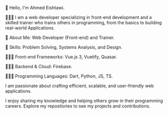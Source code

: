 👋 Hello, I'm Ahmed Eishtawi.

👨🏼‍💻 I am a web developer specializing in front-end development and a skilled trainer who trains others in programming, from the basics to building real-world Applications.

📃 About Me: Web Developer (Front-end) and Trainer.

📃 Skills: Problem Solving, Systems Analysis, and Design.

👨🏼‍💻 Front-end Frameworks: Vue.js 3, Vuetify, Quasar.

👨🏼‍💻 Backend & Cloud: Firebase.

👨🏼‍💻 Programming Languages: Dart, Python, JS, TS.

I am passionate about crafting efficient, scalable, and user-friendly web applications.

I enjoy sharing my knowledge and helping others grow in their programming careers.
Explore my repositories to see my projects and contributions.
